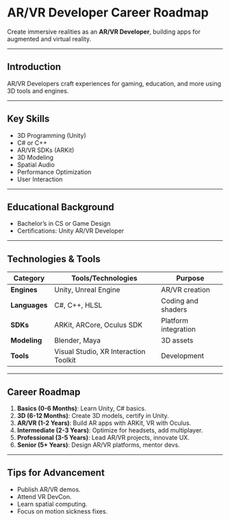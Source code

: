 # AR/VR Developer Career Roadmap

Create immersive realities as an **AR/VR Developer**, building apps for augmented and virtual reality.

---

## Introduction
AR/VR Developers craft experiences for gaming, education, and more using 3D tools and engines.

---

## Key Skills
- 3D Programming (Unity)
- C# or C++
- AR/VR SDKs (ARKit)
- 3D Modeling
- Spatial Audio
- Performance Optimization
- User Interaction

---

## Educational Background
- Bachelor’s in CS or Game Design
- Certifications: Unity AR/VR Developer

---

## Technologies & Tools
| **Category**         | **Tools/Technologies**                     | **Purpose**                        |
|----------------------|--------------------------------------------|------------------------------------|
| **Engines**          | Unity, Unreal Engine                       | AR/VR creation                    |
| **Languages**        | C#, C++, HLSL                              | Coding and shaders                |
| **SDKs**             | ARKit, ARCore, Oculus SDK                  | Platform integration              |
| **Modeling**         | Blender, Maya                              | 3D assets                         |
| **Tools**            | Visual Studio, XR Interaction Toolkit      | Development                       |

---

## Career Roadmap
1. **Basics (0-6 Months)**: Learn Unity, C# basics.  
2. **3D (6-12 Months)**: Create 3D models, certify in Unity.  
3. **AR/VR (1-2 Years)**: Build AR apps with ARKit, VR with Oculus.  
4. **Intermediate (2-3 Years)**: Optimize for headsets, add multiplayer.  
5. **Professional (3-5 Years)**: Lead AR/VR projects, innovate UX.  
6. **Senior (5+ Years)**: Design AR/VR platforms, mentor devs.

---

## Tips for Advancement
- Publish AR/VR demos.
- Attend VR DevCon.
- Learn spatial computing.
- Focus on motion sickness fixes.